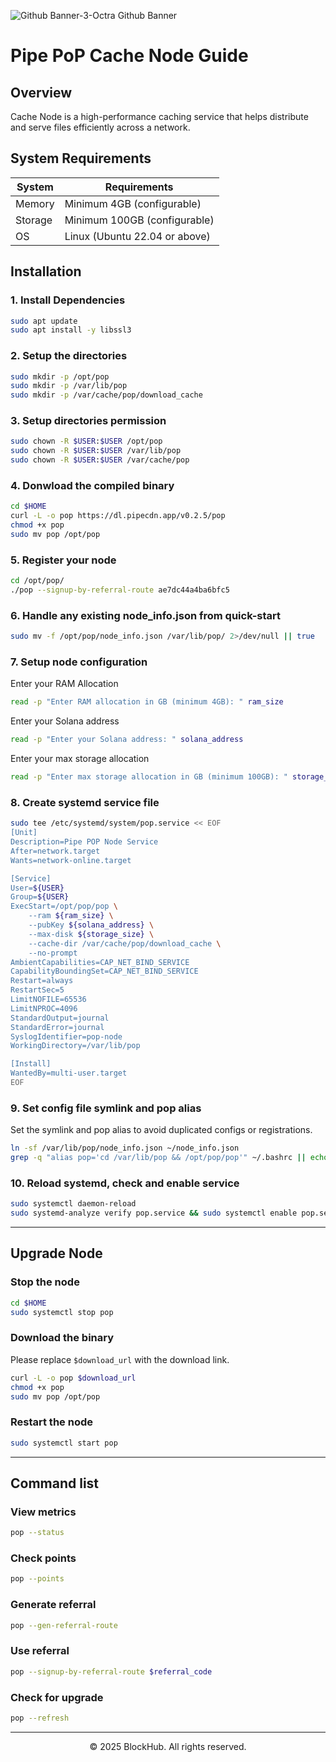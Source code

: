 ![Github Banner-3-Octra Github Banner](https://github.com/user-attachments/assets/326ef408-f080-4a83-9c0e-4761a4fca92e)

# Pipe PoP Cache Node Guide
## Overview
Cache Node is a high-performance caching service that helps distribute and serve files efficiently across a network.

## System Requirements
| System | Requirements |
|-|-
| Memory | Minimum 4GB (configurable) |
| Storage | Minimum 100GB (configurable) |
| OS | Linux (Ubuntu 22.04 or above) |

## Installation
### 1. Install Dependencies
```bash
sudo apt update
sudo apt install -y libssl3
```

### 2. Setup the directories
```bash
sudo mkdir -p /opt/pop
sudo mkdir -p /var/lib/pop
sudo mkdir -p /var/cache/pop/download_cache
```

### 3. Setup directories permission
```bash
sudo chown -R $USER:$USER /opt/pop
sudo chown -R $USER:$USER /var/lib/pop
sudo chown -R $USER:$USER /var/cache/pop
```

### 4. Donwload the compiled binary
```bash
cd $HOME
curl -L -o pop https://dl.pipecdn.app/v0.2.5/pop
chmod +x pop
sudo mv pop /opt/pop
```

### 5. Register your node
```bash
cd /opt/pop/
./pop --signup-by-referral-route ae7dc44a4ba6bfc5
```

### 6. Handle any existing node_info.json from quick-start
```bash
sudo mv -f /opt/pop/node_info.json /var/lib/pop/ 2>/dev/null || true
```

### 7. Setup node configuration
Enter your RAM Allocation
```bash
read -p "Enter RAM allocation in GB (minimum 4GB): " ram_size
```
Enter your Solana address
```bash
read -p "Enter your Solana address: " solana_address
```

Enter your max storage allocation
```bash
read -p "Enter max storage allocation in GB (minimum 100GB): " storage_size
```

### 8. Create systemd service file
```bash
sudo tee /etc/systemd/system/pop.service << EOF
[Unit]
Description=Pipe POP Node Service
After=network.target
Wants=network-online.target

[Service]
User=${USER}
Group=${USER}
ExecStart=/opt/pop/pop \
    --ram ${ram_size} \
    --pubKey ${solana_address} \
    --max-disk ${storage_size} \
    --cache-dir /var/cache/pop/download_cache \
    --no-prompt
AmbientCapabilities=CAP_NET_BIND_SERVICE
CapabilityBoundingSet=CAP_NET_BIND_SERVICE
Restart=always
RestartSec=5
LimitNOFILE=65536
LimitNPROC=4096
StandardOutput=journal
StandardError=journal
SyslogIdentifier=pop-node
WorkingDirectory=/var/lib/pop

[Install]
WantedBy=multi-user.target
EOF
```

### 9. Set config file symlink and pop alias
Set the symlink and pop alias to avoid duplicated configs or registrations.
```bash
ln -sf /var/lib/pop/node_info.json ~/node_info.json
grep -q "alias pop='cd /var/lib/pop && /opt/pop/pop'" ~/.bashrc || echo "alias pop='cd /var/lib/pop && /opt/pop/pop'" >> ~/.bashrc && source ~/.bashrc
```

### 10. Reload systemd, check and enable service
```bash
sudo systemctl daemon-reload
sudo systemd-analyze verify pop.service && sudo systemctl enable pop.service && sudo systemctl start pop.service
```

-----------------------------------------------------------------

## Upgrade Node
### Stop the node
```bash
cd $HOME
sudo systemctl stop pop
```
### Download the binary
Please replace `$download_url` with the download link.
```bash
curl -L -o pop $download_url
chmod +x pop
sudo mv pop /opt/pop
```
### Restart the node
```bash
sudo systemctl start pop
```

-----------------------------------------------------------------

## Command list
### View metrics
```bash
pop --status
```
### Check points
```bash
pop --points
```
### Generate referral
```bash
pop --gen-referral-route
```
### Use referral
```bash
pop --signup-by-referral-route $referral_code
```
### Check for upgrade
```bash
pop --refresh
```

-----------------------------------------------------------------

<p align="center">
  &copy; 2025 BlockHub. All rights reserved.
</p>

